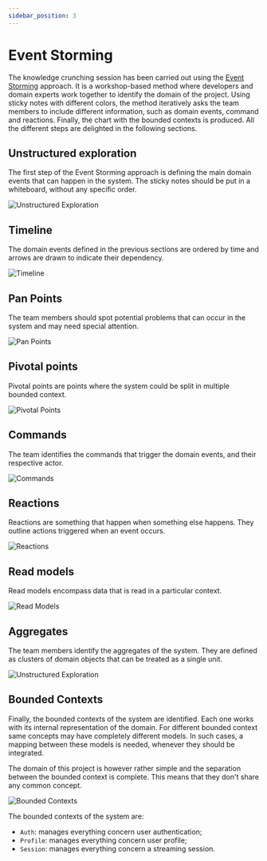 ```yaml
---
sidebar_position: 3
---
```


# Event Storming

The knowledge crunching session has been carried out using the [Event Storming](https://www.eventstorming.com/) approach. It is a workshop-based method where developers and domain experts work together to identify the domain of the project. Using sticky notes with different colors, the method iteratively asks the team members to include different information, such as domain events, command and reactions. Finally, the chart with the bounded contexts is produced.
All the different steps are delighted in the following sections.

## Unstructured exploration

The first step of the Event Storming approach is defining the main domain events that can happen in the system. The sticky notes should be put in a whiteboard, without any specific order.

![Unstructured Exploration](/img/ddd/event_storming/unstruct_expl.jpg)

## Timeline

The domain events defined in the previous sections are ordered by time and arrows are drawn to indicate their dependency.


![Timeline](/img/ddd/event_storming/timeline.jpg)


## Pan Points

The team members should spot potential problems that can occur in the system and may need special attention.


![Pan Points](/img/ddd/event_storming/pan_points.jpg)


## Pivotal points

Pivotal points are points where the system could be split in multiple bounded context.


![Pivotal Points](/img/ddd/event_storming/pivotal_points.jpg)


## Commands

The team identifies the commands that trigger the domain events, and their respective actor.


![Commands](/img/ddd/event_storming/commands.jpg)


## Reactions

Reactions are something that happen when something else happens.
They outline actions triggered when an event occurs.

![Reactions](/img/ddd/event_storming/reactions.jpg)

## Read models

Read models encompass data that is read in a particular context.

![Read Models](/img/ddd/event_storming/read_models.jpg)


## Aggregates

The team members identify the aggregates of the system. They are defined as clusters of domain objects that can be treated as a single unit.


![Unstructured Exploration](/img/ddd/event_storming/aggregates.jpg)


## Bounded Contexts

Finally, the bounded contexts of the system are identified. Each one works with its internal representation of the domain. For different bounded context same concepts may have completely different models. In such cases, a mapping between these models is needed,  whenever they should be integrated. 

The domain of this project is however rather simple and the separation between the bounded context is complete. This means that they don't share any common concept.


![Bounded Contexts](/img/ddd/event_storming/bounded_context.jpg)

The bounded contexts of the system are:
- `Auth`: manages everything concern user authentication;
- `Profile`: manages everything concern user profile;
- `Session`: manages everything concern a streaming session.